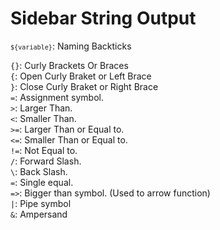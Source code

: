 # Sidebar String Output

<code>`${variable}`</code>: Naming Backticks

```{}```: Curly Brackets Or Braces<br>
```{```: Open Curly Braket or Left Brace<br>
```}```: Close Curly Braket or Right Brace<br>
```=```: Assignment symbol.<br>
```>```: Larger Than.<br>
```<```: Smaller Than.<br>
```>=```: Larger Than or Equal to.<br>
```<=```: Smaller Than or Equal to.<br>
```!=```: Not Equal to.<br>
```/```: Forward Slash.<br>
```\```: Back Slash.<br>
```=```: Single equal.<br>
```=>```: Bigger than symbol. (Used to arrow function)<br>
```|```: Pipe symbol<br>
```&```: Ampersand<br>